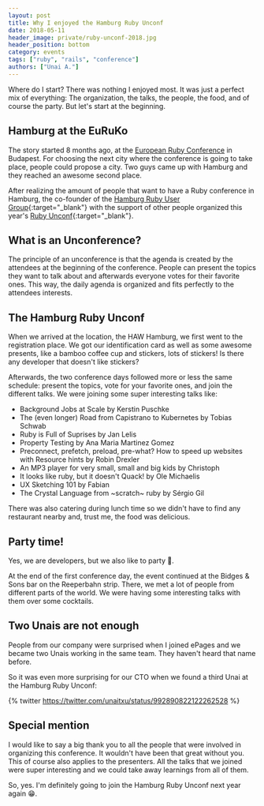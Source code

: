 ```yaml
---
layout: post
title: Why I enjoyed the Hamburg Ruby Unconf
date: 2018-05-11
header_image: private/ruby-unconf-2018.jpg
header_position: bottom
category: events
tags: ["ruby", "rails", "conference"]
authors: ["Unai A."]
---
```

Where do I start?
There was nothing I enjoyed most.
It was just a perfect mix of everything: The organization, the talks, the people, the food, and of course the party.
But let's start at the beginning.

## Hamburg at the EuRuKo

The story started 8 months ago, at the [European Ruby Conference](/blog/events/epages-at-euruko-is-ruby-still-alive/) in Budapest. For choosing the next city where the conference is going to take place, people could propose a city. Two guys came up with Hamburg and they reached an awesome second place.

After realizing the amount of people that want to have a Ruby conference in Hamburg, the co-founder of the [Hamburg Ruby User Group](http://hamburg.onruby.de/){:target="_blank"} with the support of other people organized this year's [Ruby Unconf](https://rubyunconf.eu/){:target="_blank"}.

## What is an Unconference?

The principle of an unconference is that the agenda is created by the attendees at the beginning of the conference. People can present the topics they want to talk about and afterwards everyone votes for their favorite ones. This way, the daily agenda is organized and fits perfectly to the attendees interests.

## The Hamburg Ruby Unconf

When we arrived at the location, the HAW Hamburg, we first went to the registration place. We got our identification card as well as some awesome presents, like a bamboo coffee cup and stickers, lots of stickers! Is there any developer that doesn't like stickers?

Afterwards, the two conference days followed more or less the same schedule: present the topics, vote for your favorite ones, and join the different talks. We were joining some super interesting talks like:

- Background Jobs at Scale by Kerstin Puschke
- The (even longer) Road from Capistrano to Kubernetes by Tobias Schwab
- Ruby is Full of Suprises by Jan Lelis
- Property Testing by Ana Maria Martinez Gomez
- Preconnect, prefetch, preload, pre-what? How to speed up websites with Resource hints by Robin Drexler
- An MP3 player for very small, small and big kids by Christoph
- It looks like ruby, but it doesn't Quack! by Ole Michaelis
- UX Sketching 101 by Fabian
- The Crystal Language from ~scratch~ ruby by Sérgio Gil

There was also catering during lunch time so we didn't have to find any restaurant nearby and, trust me, the food was delicious.

## Party time!

Yes, we are developers, but we also like to party 🎉.

At the end of the first conference day, the event continued at the Bidges & Sons bar on the Reeperbahn strip. There, we met a lot of people from different parts of the world. We were having some interesting talks with them over some cocktails.

## Two Unais are not enough

People from our company were surprised when I joined ePages and we became two Unais working in the same team. They haven't heard that name before.

So it was even more surprising for our CTO when we found a third Unai at the Hamburg Ruby Unconf:

{% twitter https://twitter.com/unaitxu/status/992890822122262528 %}

## Special mention

I would like to say a big thank you to all the people that were involved in organizing this conference.
It wouldn't have been that great without you. This of course also applies to the presenters. All the talks that we joined were super interesting and we could take away learnings from all of them.

So, yes. I'm definitely going to join the Hamburg Ruby Unconf next year again 😁.

